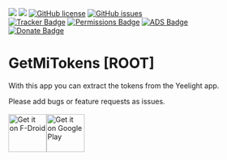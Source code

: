 
<img src="https://img.shields.io/github/release/phrogg/GetMiTokens.svg?logo=github" />   <img src="https://img.shields.io/f-droid/v/eu.roggstar.getmitokens.svg" />   [![GitHub license](https://img.shields.io/github/license/phrogg/GetMiTokens.svg)](https://github.com/phrogg/GetMiTokens/blob/master/LICENSE)   [![GitHub issues](https://img.shields.io/github/issues/phrogg/GetMiTokens.svg)](https://GitHub.com/phrogg/GetMiTokens/issues/)<br>
[![Tracker Badge](https://img.shields.io/badge/Tracker-0-green.svg)](https://shields.io/)   [![Permissions Badge](https://img.shields.io/badge/Permissions-0-green.svg)](https://shields.io/)   [![ADS Badge](https://img.shields.io/badge/ADs-0-green.svg)](https://shields.io/)
<br>
[![Donate Badge](https://img.shields.io/badge/Donate-Me-green.svg)](https://paypal.me/proggenbuck)

# GetMiTokens [ROOT]

With this app you can extract the tokens from the Yeelight app.

Please add bugs or feature requests as issues.<br><br>
<a href='https://f-droid.org/en/packages/eu.roggstar.getmitokens' target="_blank"><img alt='Get it on F-Droid' src='https://f-droid.org/badge/get-it-on.png' height="75"/></a><a href='https://play.google.com/store/apps/details?id=eu.roggstar.getmitokens&pcampaignid=MKT-Other-global-all-co-prtnr-py-PartBadge-Mar2515-1' target="_blank"><img alt='Get it on Google Play' src='https://play.google.com/intl/en_us/badges/images/generic/en_badge_web_generic.png' height="75"/></a>
